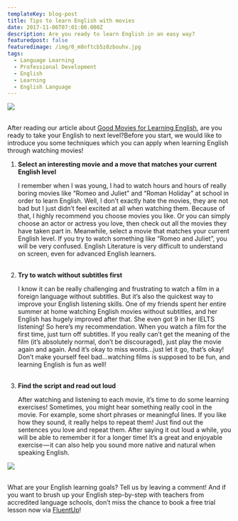 ```yaml
---
templateKey: blog-post
title: Tips to learn English with movies
date: 2017-11-06T07:01:00.000Z
description: Are you ready to learn English in an easy way?
featuredpost: false
featuredimage: /img/0_m8nftcb5z8zbouhv.jpg
tags:
  - Language Learning
  - Professional Development
  - English
  - Learning
  - English Language
---
```

![](/img/0_m8nftcb5z8zbouhv.jpg)

<br>After reading our article about [Good Movies for Learning English](https://blog.fluentup.com/2019-07-05-good-movies-for-learning-english/), are you ready to take your English to next level?Before you start, we would like to introduce you some techniques which you can apply when learning English through watching movies!

1. **Select an interesting movie and a move that matches your current English level** <p>I remember when I was young, I had to watch hours and hours of really boring movies like “Romeo and Juliet” and “Roman Holiday” at school in order to learn English. Well, I don’t exactly hate the movies, they are not bad but I just didn’t feel excited at all when watching them. Because of that, I highly recommend you choose movies you like. Or you can simply choose an actor or actress you love, then check out all the movies they have taken part in. Meanwhile, select a movie that matches your current English level. If you try to watch something like “Romeo and Juliet”, you will be very confused. English Literature is very difficult to understand on screen, even for advanced English learners.</p><br>
2. **Try to watch without subtitles first** <p>I know it can be really challenging and frustrating to watch a film in a foreign language without subtitles. But it’s also the quickest way to improve your English listening skills. One of my friends spent her entire summer at home watching English movies without subtitles, and her English has hugely improved after that. She even got 9 in her IELTS listening! So here’s my recommendation. When you watch a film for the first time, just turn off subtitles. If you really can’t get the meaning of the film (it’s absolutely normal, don’t be discouraged), just play the movie again and again. And it’s okay to miss words…just let it go, that’s okay! Don’t make yourself feel bad…watching films is supposed to be fun, and learning English is fun as well!</p><br>
3. **Find the script and read out loud** <p>After watching and listening to each movie, it’s time to do some learning exercises! Sometimes, you might hear something really cool in the movie. For example, some short phrases or meaningful lines. If you like how they sound, it really helps to repeat them! Just find out the sentences you love and repeat them. After saying it out loud a while, you will be able to remember it for a longer time! It’s a great and enjoyable exercise — it can also help you sound more native and natural when speaking English.</p>

![](/img/0_eln16izcuixf7zqd.png)

<br>What are your English learning goals? Tell us by leaving a comment! And if you want to brush up your English step-by-step with teachers from accredited language schools, don’t miss the chance to book a free trial lesson now via [FluentUp](https://fluentup.com/)!

